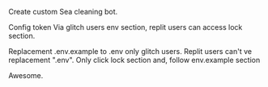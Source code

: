 Create custom Sea cleaning bot.

Config token Via glitch users env section, replit users can access lock section.


Replacement .env.example to .env only glitch users. Replit users can't ve replacement ".env". Only click lock section and, follow env.example section



Awesome.
